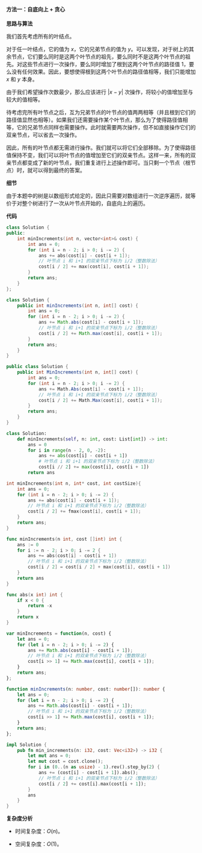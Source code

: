 #### 方法一：自底向上 + 贪心

**思路与算法**

我们首先考虑所有的叶结点。

对于任一叶结点，它的值为 $x$，它的兄弟节点的值为 $y$。可以发现，对于树上的其余节点，它们要么同时是这两个叶节点的祖先，要么同时不是这两个叶节点的祖先。对这些节点进行一次操作，要么同时增加了根到这两个叶节点的路径值 $1$，要么没有任何效果。因此，要想使得根到这两个叶节点的路径值相等，我们只能增加 $x$ 和 $y$ 本身。

由于我们希望操作次数最少，那么应该进行 $|x - y|$ 次操作，将较小的值增加至与较大的值相等。

待考虑完所有叶节点之后，互为兄弟节点的叶节点的值两两相等（并且根到它们的路径值显然也相等）。如果我们还需要操作某个叶节点，那么为了使得路径值相等，它的兄弟节点同样也需要操作。此时就需要两次操作，但不如直接操作它们的双亲节点，可以省去一次操作。

因此，所有的叶节点都无需进行操作。我们就可以将它们全部移除。为了使得路径值保持不变，我们可以将叶节点的值增加至它们的双亲节点。这样一来，所有的双亲节点都变成了新的叶节点，我们重复进行上述操作即可。当只剩一个节点（根节点）时，就可以得到最终的答案。

**细节**

由于本题中的树是以数组形式给定的，因此只需要对数组进行一次逆序遍历，就等价于对整个树进行了一次从叶节点开始的，自底向上的遍历。

**代码**

```C++ [sol1-C++]
class Solution {
public:
    int minIncrements(int n, vector<int>& cost) {
        int ans = 0;
        for (int i = n - 2; i > 0; i -= 2) {
            ans += abs(cost[i] - cost[i + 1]);
            // 叶节点 i 和 i+1 的双亲节点下标为 i/2（整数除法）
            cost[i / 2] += max(cost[i], cost[i + 1]);
        }
        return ans;
    }
};
```

```Java [sol1-Java]
class Solution {
    public int minIncrements(int n, int[] cost) {
        int ans = 0;
        for (int i = n - 2; i > 0; i -= 2) {
            ans += Math.abs(cost[i] - cost[i + 1]);
            // 叶节点 i 和 i+1 的双亲节点下标为 i/2（整数除法）
            cost[i / 2] += Math.max(cost[i], cost[i + 1]);
        }
        return ans;
    }
}
```

```C# [sol1-C#]
public class Solution {
    public int MinIncrements(int n, int[] cost) {
        int ans = 0;
        for (int i = n - 2; i > 0; i -= 2) {
            ans += Math.Abs(cost[i] - cost[i + 1]);
            // 叶节点 i 和 i+1 的双亲节点下标为 i/2（整数除法）
            cost[i / 2] += Math.Max(cost[i], cost[i + 1]);
        }
        return ans;
    }
}
```

```Python [sol1-Python3]
class Solution:
    def minIncrements(self, n: int, cost: List[int]) -> int:
        ans = 0
        for i in range(n - 2, 0, -2):
            ans += abs(cost[i] - cost[i + 1])
            # 叶节点 i 和 i+1 的双亲节点下标为 i/2（整数除法）
            cost[i // 2] += max(cost[i], cost[i + 1])
        return ans
```

```C [sol1-C]
int minIncrements(int n, int* cost, int costSize){
    int ans = 0;
    for (int i = n - 2; i > 0; i -= 2) {
        ans += abs(cost[i] - cost[i + 1]);
        // 叶节点 i 和 i+1 的双亲节点下标为 i/2（整数除法）
        cost[i / 2] += fmax(cost[i], cost[i + 1]);
    }
    return ans;
}
```

```Go [sol1-Go]
func minIncrements(n int, cost []int) int {
    ans := 0
    for i := n - 2; i > 0; i -= 2 {
        ans += abs(cost[i] - cost[i + 1])
        // 叶节点 i 和 i+1 的双亲节点下标为 i/2（整数除法）
        cost[i / 2] = cost[i / 2] + max(cost[i], cost[i + 1])
    }
    return ans
}

func abs(x int) int {
    if x < 0 {
        return -x
    }
    return x
}
```

```JavaScript [sol1-JavaScript]
var minIncrements = function(n, cost) {
    let ans = 0;
    for (let i = n - 2; i > 0; i -= 2) {
        ans += Math.abs(cost[i] - cost[i + 1]);
        // 叶节点 i 和 i+1 的双亲节点下标为 i/2（整数除法）
        cost[i >> 1] += Math.max(cost[i], cost[i + 1]);
    }
    return ans;
};
```

```TypeScript [sol1-TypeScript]
function minIncrements(n: number, cost: number[]): number {
    let ans = 0;
    for (let i = n - 2; i > 0; i -= 2) {
        ans += Math.abs(cost[i] - cost[i + 1]);
        // 叶节点 i 和 i+1 的双亲节点下标为 i/2（整数除法）
        cost[i >> 1] += Math.max(cost[i], cost[i + 1]);
    }
    return ans;
};
```

```Rust [sol1-Rust]
impl Solution {
    pub fn min_increments(n: i32, cost: Vec<i32>) -> i32 {
        let mut ans = 0;
        let mut cost = cost.clone();
        for i in (0..(n as usize) - 1).rev().step_by(2) {
            ans += (cost[i] - cost[i + 1]).abs();
            // 叶节点 i 和 i+1 的双亲节点下标为 i/2（整数除法）
            cost[i / 2] += cost[i].max(cost[i + 1]);
        }
        ans
    }
}
```

**复杂度分析**

- 时间复杂度：$O(n)$。

- 空间复杂度：$O(1)$。